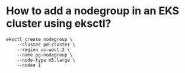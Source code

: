 # How to add a nodegroup in an EKS cluster using eksctl?
```
eksctl create nodegroup \
    --cluster pd-cluster \ 
    --region us-west-2 \ 
    --name pg-nodegroup \ 
    --node-type m5.large \
    --nodes 1
```